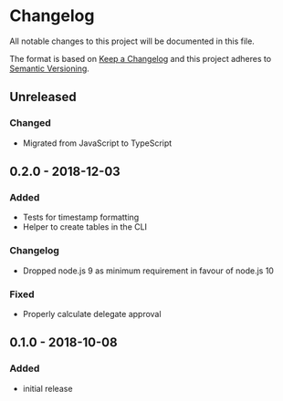 # Changelog

All notable changes to this project will be documented in this file.

The format is based on [Keep a Changelog](http://keepachangelog.com/en/1.0.0/)
and this project adheres to [Semantic Versioning](http://semver.org/spec/v2.0.0.html).

## Unreleased

### Changed

-   Migrated from JavaScript to TypeScript

## 0.2.0 - 2018-12-03

### Added

-   Tests for timestamp formatting
-   Helper to create tables in the CLI

### Changelog

-   Dropped node.js 9 as minimum requirement in favour of node.js 10

### Fixed

-   Properly calculate delegate approval

## 0.1.0 - 2018-10-08

### Added

-   initial release
